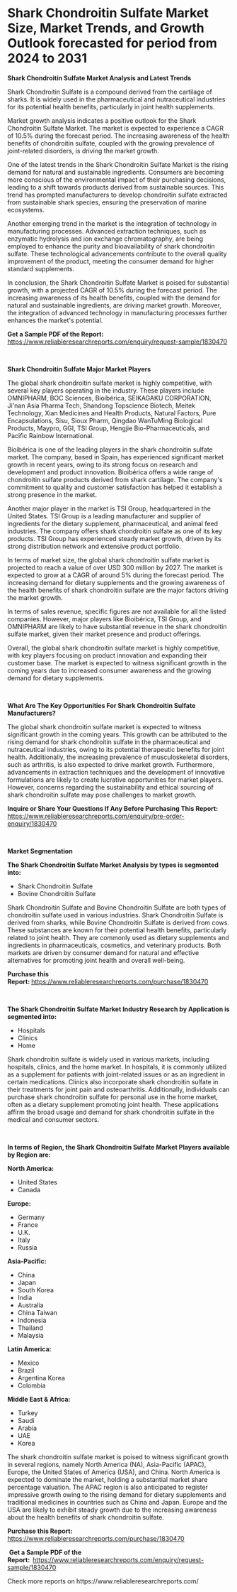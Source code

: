 <p><h1>Shark Chondroitin Sulfate Market Size, Market Trends, and Growth Outlook forecasted for period from 2024 to 2031</h1></p><p><strong>Shark Chondroitin Sulfate Market Analysis and Latest Trends</strong></p>
<p><p>Shark Chondroitin Sulfate is a compound derived from the cartilage of sharks. It is widely used in the pharmaceutical and nutraceutical industries for its potential health benefits, particularly in joint health supplements.</p><p>Market growth analysis indicates a positive outlook for the Shark Chondroitin Sulfate Market. The market is expected to experience a CAGR of 10.5% during the forecast period. The increasing awareness of the health benefits of chondroitin sulfate, coupled with the growing prevalence of joint-related disorders, is driving the market growth.</p><p>One of the latest trends in the Shark Chondroitin Sulfate Market is the rising demand for natural and sustainable ingredients. Consumers are becoming more conscious of the environmental impact of their purchasing decisions, leading to a shift towards products derived from sustainable sources. This trend has prompted manufacturers to develop chondroitin sulfate extracted from sustainable shark species, ensuring the preservation of marine ecosystems.</p><p>Another emerging trend in the market is the integration of technology in manufacturing processes. Advanced extraction techniques, such as enzymatic hydrolysis and ion exchange chromatography, are being employed to enhance the purity and bioavailability of shark chondroitin sulfate. These technological advancements contribute to the overall quality improvement of the product, meeting the consumer demand for higher standard supplements.</p><p>In conclusion, the Shark Chondroitin Sulfate Market is poised for substantial growth, with a projected CAGR of 10.5% during the forecast period. The increasing awareness of its health benefits, coupled with the demand for natural and sustainable ingredients, are driving market growth. Moreover, the integration of advanced technology in manufacturing processes further enhances the market's potential.</p></p>
<p><strong>Get a Sample PDF of the Report:&nbsp;</strong> <a href="https://www.reliableresearchreports.com/enquiry/request-sample/1830470">https://www.reliableresearchreports.com/enquiry/request-sample/1830470</a></p>
<p>&nbsp;</p>
<p><strong>Shark Chondroitin Sulfate Major Market Players</strong></p>
<p><p>The global shark chondroitin sulfate market is highly competitive, with several key players operating in the industry. These players include OMNIPHARM, BOC Sciences, Bioibérica, SEIKAGAKU CORPORATION, Ji'nan Asia Pharma Tech, Shandong Topscience Biotech, Meitek Technology, Xian Medicines and Health Products, Natural Factors, Pure Encapsulations, Sisu, Sioux Pharm, Qingdao WanTuMing Biological Products, Maypro, GGI, TSI Group, Hengjie Bio-Pharmaceuticals, and Pacific Rainbow International.</p><p>Bioibérica is one of the leading players in the shark chondroitin sulfate market. The company, based in Spain, has experienced significant market growth in recent years, owing to its strong focus on research and development and product innovation. Bioibérica offers a wide range of chondroitin sulfate products derived from shark cartilage. The company's commitment to quality and customer satisfaction has helped it establish a strong presence in the market.</p><p>Another major player in the market is TSI Group, headquartered in the United States. TSI Group is a leading manufacturer and supplier of ingredients for the dietary supplement, pharmaceutical, and animal feed industries. The company offers shark chondroitin sulfate as one of its key products. TSI Group has experienced steady market growth, driven by its strong distribution network and extensive product portfolio.</p><p>In terms of market size, the global shark chondroitin sulfate market is projected to reach a value of over USD 300 million by 2027. The market is expected to grow at a CAGR of around 5% during the forecast period. The increasing demand for dietary supplements and the growing awareness of the health benefits of shark chondroitin sulfate are the major factors driving the market growth.</p><p>In terms of sales revenue, specific figures are not available for all the listed companies. However, major players like Bioibérica, TSI Group, and OMNIPHARM are likely to have substantial revenue in the shark chondroitin sulfate market, given their market presence and product offerings.</p><p>Overall, the global shark chondroitin sulfate market is highly competitive, with key players focusing on product innovation and expanding their customer base. The market is expected to witness significant growth in the coming years due to increased consumer awareness and the growing demand for dietary supplements.</p></p>
<p>&nbsp;</p>
<p><strong>What Are The Key Opportunities For Shark Chondroitin Sulfate Manufacturers?</strong></p>
<p><p>The global shark chondroitin sulfate market is expected to witness significant growth in the coming years. This growth can be attributed to the rising demand for shark chondroitin sulfate in the pharmaceutical and nutraceutical industries, owing to its potential therapeutic benefits for joint health. Additionally, the increasing prevalence of musculoskeletal disorders, such as arthritis, is also expected to drive market growth. Furthermore, advancements in extraction techniques and the development of innovative formulations are likely to create lucrative opportunities for market players. However, concerns regarding the sustainability and ethical sourcing of shark chondroitin sulfate may pose challenges to market growth.</p></p>
<p><strong>Inquire or Share Your Questions If Any Before Purchasing This Report:</strong> <a href="https://www.reliableresearchreports.com/enquiry/pre-order-enquiry/1830470">https://www.reliableresearchreports.com/enquiry/pre-order-enquiry/1830470</a></p>
<p>&nbsp;</p>
<p><strong>Market Segmentation</strong></p>
<p><strong>The Shark Chondroitin Sulfate Market Analysis by types is segmented into:</strong></p>
<p><ul><li>Shark Chondroitin Sulfate</li><li>Bovine Chondroitin Sulfate</li></ul></p>
<p><p>Shark Chondroitin Sulfate and Bovine Chondroitin Sulfate are both types of chondroitin sulfate used in various industries. Shark Chondroitin Sulfate is derived from sharks, while Bovine Chondroitin Sulfate is derived from cows. These substances are known for their potential health benefits, particularly related to joint health. They are commonly used as dietary supplements and ingredients in pharmaceuticals, cosmetics, and veterinary products. Both markets are driven by consumer demand for natural and effective alternatives for promoting joint health and overall well-being.</p></p>
<p><strong>Purchase this Report:&nbsp;</strong><a href="https://www.reliableresearchreports.com/purchase/1830470">https://www.reliableresearchreports.com/purchase/1830470</a></p>
<p>&nbsp;</p>
<p><strong>The Shark Chondroitin Sulfate Market Industry Research by Application is segmented into:</strong></p>
<p><ul><li>Hospitals</li><li>Clinics</li><li>Home</li></ul></p>
<p><p>Shark chondroitin sulfate is widely used in various markets, including hospitals, clinics, and the home market. In hospitals, it is commonly utilized as a supplement for patients with joint-related issues or as an ingredient in certain medications. Clinics also incorporate shark chondroitin sulfate in their treatments for joint pain and osteoarthritis. Additionally, individuals can purchase shark chondroitin sulfate for personal use in the home market, often as a dietary supplement promoting joint health. These applications affirm the broad usage and demand for shark chondroitin sulfate in the medical and consumer sectors.</p></p>
<p>&nbsp;</p>
<p><strong>In terms of Region, the Shark Chondroitin Sulfate Market Players available by Region are:</strong></p>
<p>
    <p> <strong> North America: </strong>
        <ul>
            <li>United States</li>
            <li>Canada</li>
        </ul>
        </p> 
    <p> <strong> Europe: </strong>
        <ul>
            <li>Germany</li>
            <li>France</li>
            <li>U.K.</li>
            <li>Italy</li>
            <li>Russia</li>
        </ul>
        </p> 
    <p> <strong> Asia-Pacific: </strong>
        <ul>
            <li>China</li>
            <li>Japan</li>
            <li>South Korea</li>
            <li>India</li>
            <li>Australia</li>
            <li>China Taiwan</li>
            <li>Indonesia</li>
            <li>Thailand</li>
            <li>Malaysia</li>
        </ul>
        </p> 
    <p> <strong> Latin America: </strong>
        <ul>
            <li>Mexico</li>
            <li>Brazil</li>
            <li>Argentina Korea</li>
            <li>Colombia</li>
        </ul>
        </p> 
    <p> <strong> Middle East & Africa: </strong>
        <ul>
            <li>Turkey</li>
            <li>Saudi</li>
            <li>Arabia</li>
            <li>UAE</li>
            <li>Korea</li>
        </ul>
    </p>
    </p>
<p><p>The shark chondroitin sulfate market is poised to witness significant growth in several regions, namely North America (NA), Asia-Pacific (APAC), Europe, the United States of America (USA), and China. North America is expected to dominate the market, holding a substantial market share percentage valuation. The APAC region is also anticipated to register impressive growth owing to the rising demand for dietary supplements and traditional medicines in countries such as China and Japan. Europe and the USA are likely to exhibit steady growth due to the increasing awareness about the health benefits of shark chondroitin sulfate.</p></p>
<p><strong>Purchase this Report: </strong><a href="https://www.reliableresearchreports.com/purchase/1830470">https://www.reliableresearchreports.com/purchase/1830470</a></p>
<p>&nbsp;<strong>Get a Sample PDF of the Report:&nbsp;&nbsp;</strong><a href="https://www.reliableresearchreports.com/enquiry/request-sample/1830470">https://www.reliableresearchreports.com/enquiry/request-sample/1830470</a></p>
<p><strong></strong></p>
<p>Check more reports on https://www.reliableresearchreports.com/</p>